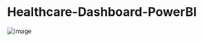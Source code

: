 # Healthcare-Dashboard-PowerBI
![image](https://github.com/user-attachments/assets/437a2757-881e-4eeb-b3b1-e71ede6e359e)
